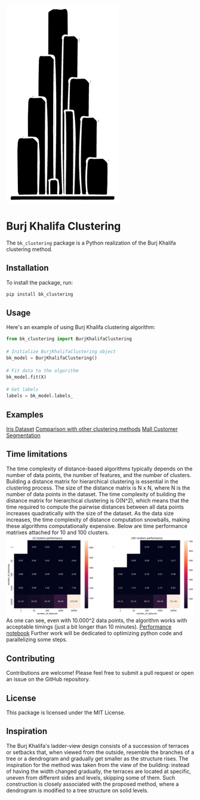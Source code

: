 ![Logo](https://github.com/IvanReznikov/bk_clustering/blob/main/docs/images/logo_white.png?raw=true)
# Burj Khalifa Clustering
The `bk_clustering` package is a Python realization of the Burj Khalifa clustering method.

## Installation

To install the package, run:
```python
pip install bk_clustering
```

## Usage

Here's an example of using Burj Khalifa clustering algorithm:
```python
from bk_clustering import BurjKhalifaClustering

# Initialize BurjKhalifaClustering object
bk_model = BurjKhalifaClustering()

# Fit data to the algorithm
bk_model.fit(X)

# Get labels
labels = bk_model.labels_
```

## Examples
[Iris Dataset](https://github.com/IvanReznikov/bk_clustering/blob/main/examples/iris_dataset.ipynb)
[Comparison with other clustering methods](https://github.com/IvanReznikov/bk_clustering/blob/main/examples/aggregation_dataset.ipynb)
[Mall Customer Segmentation](https://github.com/IvanReznikov/bk_clustering/blob/main/examples/Customer%20segmentation%20example.ipynb)

## Time limitations
The time complexity of distance-based algorithms typically depends on the number of data points, the number of features, and the number of clusters.
Building a distance matrix for hierarchical clustering is essential in the clustering process. The size of the distance matrix is N x N, where N is the number of data points in the dataset. The time complexity of building the distance matrix for hierarchical clustering is O(N^2), which means that the time required to compute the pairwise distances between all data points increases quadratically with the size of the dataset.
As the data size increases, the time complexity of distance computation snowballs, making these algorithms computationally expensive.
Below are time performance matrixes attached for 10 and 100 clusters.
![Time performance](https://github.com/IvanReznikov/bk_clustering/blob/main/docs/images/time_performance.png?raw=true)
As one can see, even with 10.000^2 data points, the algorithm works with acceptable timings (just a bit longer than 10 minutes).
[Performance notebook](https://github.com/IvanReznikov/bk_clustering/blob/main/examples/Performance%20testing.ipynb)
Further work will be dedicated to optimizing python code and parallelizing some steps.

## Contributing
Contributions are welcome! Please feel free to submit a pull request or open an issue on the GitHub repository.

## License
This package is licensed under the MIT License.

## Inspiration
The Burj Khalifa's ladder-view design consists of a succession of terraces or setbacks that, when viewed from the outside, resemble the branches of a tree or a dendrogram and gradually get smaller as the structure rises. The inspiration for the method was taken from the view of the building: instead of having the width changed gradually, the terraces are located at specific, uneven from different sides and levels, skipping some of them. Such construction is closely associated with the proposed method, where a dendrogram is modified to a tree structure on solid levels.